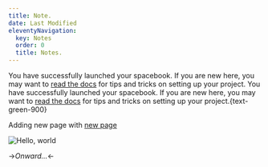 ```yaml
---
title: Note.
date: Last Modified 
eleventyNavigation:
  key: Notes 
  order: 0
  title: Notes.
---
```

You have successfully launched your spacebook. If you are new here, you may want to [read the docs](https://spacebook.app/) for tips and tricks on setting up your project.
You have successfully launched your spacebook. If you are new here, you may want to [read the docs](https://spacebook.app/) for tips and tricks on setting up your project.{text-green-900}

Adding new page with [new page](newPage)

![Hello, world](/content/images/hello.jpg)

->*Onward...*<-




